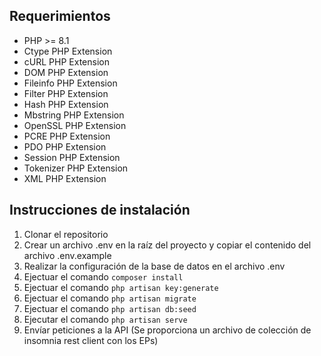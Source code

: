 
## Requerimientos
- PHP >= 8.1
- Ctype PHP Extension
- cURL PHP Extension
- DOM PHP Extension
- Fileinfo PHP Extension
- Filter PHP Extension
- Hash PHP Extension
- Mbstring PHP Extension
- OpenSSL PHP Extension
- PCRE PHP Extension
- PDO PHP Extension
- Session PHP Extension
- Tokenizer PHP Extension
- XML PHP Extension
## Instrucciones de instalación

1. Clonar el repositorio
2. Crear un archivo .env en la raíz del proyecto y copiar el contenido del archivo .env.example
3. Realizar la configuración de la base de datos en el archivo .env
4. Ejectuar el comando `composer install`
5. Ejectuar el comando `php artisan key:generate`
6. Ejectuar el comando `php artisan migrate`
7. Ejectuar el comando `php artisan db:seed`
8. Ejecutar el comando `php artisan serve`
9. Envíar peticiones a la API (Se proporciona un archivo de colección de insomnia rest client con los EPs)
